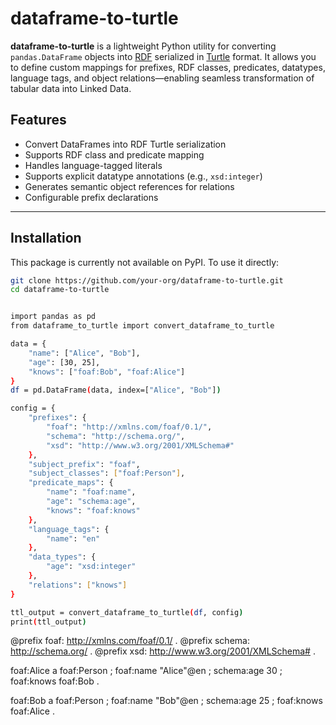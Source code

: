 # dataframe-to-turtle

**dataframe-to-turtle** is a lightweight Python utility for converting `pandas.DataFrame` objects into [RDF](https://www.w3.org/RDF/) serialized in [Turtle](https://www.w3.org/TR/turtle/) format. It allows you to define custom mappings for prefixes, RDF classes, predicates, datatypes, language tags, and object relations—enabling seamless transformation of tabular data into Linked Data.

## Features

- Convert DataFrames into RDF Turtle serialization
- Supports RDF class and predicate mapping
- Handles language-tagged literals
- Supports explicit datatype annotations (e.g., `xsd:integer`)
- Generates semantic object references for relations
- Configurable prefix declarations

---

## Installation

This package is currently not available on PyPI. To use it directly:

```bash
git clone https://github.com/your-org/dataframe-to-turtle.git
cd dataframe-to-turtle


import pandas as pd
from dataframe_to_turtle import convert_dataframe_to_turtle

data = {
    "name": ["Alice", "Bob"],
    "age": [30, 25],
    "knows": ["foaf:Bob", "foaf:Alice"]
}
df = pd.DataFrame(data, index=["Alice", "Bob"])

config = {
    "prefixes": {
        "foaf": "http://xmlns.com/foaf/0.1/",
        "schema": "http://schema.org/",
        "xsd": "http://www.w3.org/2001/XMLSchema#"
    },
    "subject_prefix": "foaf",
    "subject_classes": ["foaf:Person"],
    "predicate_maps": {
        "name": "foaf:name",
        "age": "schema:age",
        "knows": "foaf:knows"
    },
    "language_tags": {
        "name": "en"
    },
    "data_types": {
        "age": "xsd:integer"
    },
    "relations": ["knows"]
}

ttl_output = convert_dataframe_to_turtle(df, config)
print(ttl_output)


```
@prefix foaf: <http://xmlns.com/foaf/0.1/> .
@prefix schema: <http://schema.org/> .
@prefix xsd: <http://www.w3.org/2001/XMLSchema#> .

foaf:Alice a foaf:Person ;
    foaf:name "Alice"@en ;
    schema:age 30 ;
    foaf:knows foaf:Bob .

foaf:Bob a foaf:Person ;
    foaf:name "Bob"@en ;
    schema:age 25 ;
    foaf:knows foaf:Alice .
```
